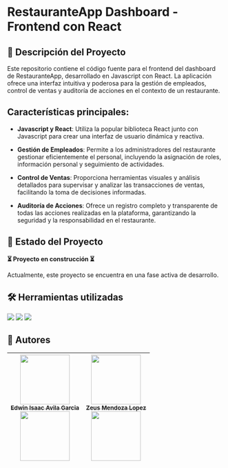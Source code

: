 # RestauranteApp Dashboard - Frontend con React

## 📝 Descripción del Proyecto

Este repositorio contiene el código fuente para el frontend del dashboard de RestauranteApp, desarrollado en Javascript con React. La aplicación ofrece una interfaz intuitiva y poderosa para la gestión de empleados, control de ventas y auditoría de acciones en el contexto de un restaurante.

## Características principales:

- **Javascript y React**: Utiliza la popular biblioteca React junto con Javascript para crear una interfaz de usuario dinámica y reactiva.

- **Gestión de Empleados**: Permite a los administradores del restaurante gestionar eficientemente el personal, incluyendo la asignación de roles, información personal y seguimiento de actividades.

- **Control de Ventas**: Proporciona herramientas visuales y análisis detallados para supervisar y analizar las transacciones de ventas, facilitando la toma de decisiones informadas.

- **Auditoría de Acciones**: Ofrece un registro completo y transparente de todas las acciones realizadas en la plataforma, garantizando la seguridad y la responsabilidad en el restaurante.

## 🚧 Estado del Proyecto

**⏳ Proyecto en construcción ⏳**

Actualmente, este proyecto se encuentra en una fase activa de desarrollo.

## 🛠️ Herramientas utilizadas

<img  src="https://img.shields.io/badge/javascript-%23323330.svg?style=for-the-badge&logo=javascript&logoColor=%23F7DF1E">

<img  src="https://img.shields.io/badge/NPM-%23CB3837.svg?style=for-the-badge&logo=npm&logoColor=white">

<img  src="https://img.shields.io/badge/react-%2320232a.svg?style=for-the-badge&logo=react&logoColor=%2361DAFB">

## 👤 Autores

| [<img src="https://avatars.githubusercontent.com/u/53845240?v=4" width=115><br><sub>Edwin Isaac Avila Garcia</sub>](https://github.com/wewineitor) <br> [<img src="https://img.shields.io/badge/LinkedIn-0077B5?style=for-the-badge&logo=linkedin&logoColor=white" width=115><br>](https://www.linkedin.com/in/edwinavilaga/) | [<img src="https://avatars.githubusercontent.com/u/93271375?v=4" width=115><br><sub>Zeus Mendoza Lopez</sub>](https://github.com/ZetaDreing) <br> [<img src="https://img.shields.io/badge/LinkedIn-0077B5?style=for-the-badge&logo=linkedin&logoColor=white" width=115><br>](https://www.linkedin.com/in/zeus-mendoza-lopez/) |
| :---------------------------------------------------------------------------------------------------------------------------------------------------------------------------------------------------------------------------------------------------------------------------------------------------------------------------: | :---------------------------------------------------------------------------------------------------------------------------------------------------------------------------------------------------------------------------------------------------------------------------------------------------------------------------: |
